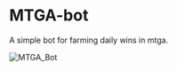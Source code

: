 # MTGA-bot
A simple bot for farming daily wins in mtga.

![MTGA_Bot](https://www.github.com/Patsa-code/MTGA-bot/master/.github/MTGA_Bot.png?raw=true)

